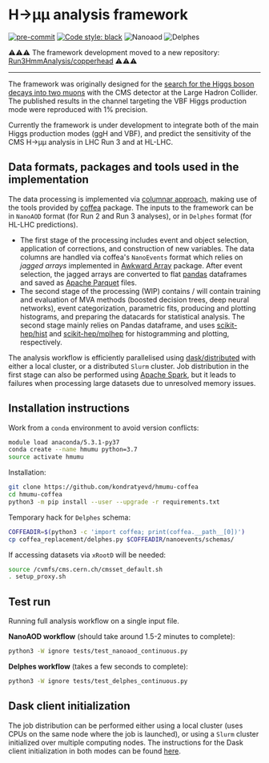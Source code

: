 # H→µµ analysis framework

[![pre-commit](https://img.shields.io/badge/pre--commit-enabled-brightgreen?logo=pre-commit&logoColor=white)](https://github.com/pre-commit/pre-commit)
[![Code style: black](https://img.shields.io/badge/code%20style-black-000000.svg)](https://github.com/psf/black)
![Nanoaod](https://github.com/kondratyevd/hmumu-coffea/actions/workflows/nanoaod.yml/badge.svg)
![Delphes](https://github.com/kondratyevd/hmumu-coffea/actions/workflows/delphes.yml/badge.svg)

⚠️⚠️⚠️ The framework development moved to a new repository: [Run3HmmAnalysis/copperhead](https://github.com/Run3HmmAnalysis/copperhead) ⚠️⚠️⚠️

---

The framework was originally designed for the [search for the Higgs boson decays into two muons](https://inspirehep.net/literature/1815813) with the CMS detector at the Large Hadron Collider. The published results in the channel targeting the VBF Higgs production mode were reproduced with 1% precision.

Currently the framework is under development to integrate both of the main Higgs production modes (ggH and VBF), and predict the sensitivity of the CMS H→µµ analysis in LHC Run 3 and at HL-LHC.

## Data formats, packages and tools used in the implementation
The data processing is implemented via [columnar approach](https://indico.cern.ch/event/759388/contributions/3306852/attachments/1816027/2968106/ncsmith-how2019-columnar.pdf), making use of the tools provided by [coffea](https://github.com/CoffeaTeam/coffea) package. The inputs to the framework can be in `NanoAOD` format (for Run 2 and Run 3 analyses), or in `Delphes` format (for HL-LHC predictions).

- The first stage of the processing includes event and object selection, application of corrections, and construction of new variables. The data columns are handled via coffea's `NanoEvents` format which relies on *jagged arrays* implemented in [Awkward Array](https://github.com/scikit-hep/awkward-1.0) package. After event selection, the jagged arrays are converted to flat [pandas](https://github.com/pandas-dev/pandas) dataframes and saved as [Apache Parquet](https://github.com/apache/parquet-format) files.
- The second stage of the processing (WIP) contains / will contain training and evaluation of MVA methods (boosted decision trees, deep neural networks), event categorization, parametric fits, producing and plotting histograms, and preparing the datacards for statistical analysis. The second stage mainly relies on Pandas dataframe, and uses [scikit-hep/hist](https://github.com/scikit-hep/hist) and [scikit-hep/mplhep](https://github.com/scikit-hep/mplhep) for histogramming and plotting, respectively.

The analysis workflow is efficiently parallelised using [dask/distributed](https://github.com/dask/distributed) with either a local cluster, or a distributed `Slurm` cluster. Job distribution in the first stage can also be performed using [Apache Spark](https://github.com/apache/spark), but it leads to failures when processing large datasets due to unresolved memory issues.

## Installation instructions
Work from a `conda` environment to avoid version conflicts:
```bash
module load anaconda/5.3.1-py37
conda create --name hmumu python=3.7
source activate hmumu
```
Installation:
```bash
git clone https://github.com/kondratyevd/hmumu-coffea
cd hmumu-coffea
python3 -m pip install --user --upgrade -r requirements.txt
```
Temporary hack for `Delphes` schema:
```bash
COFFEADIR=$(python3 -c 'import coffea; print(coffea.__path__[0])')
cp coffea_replacement/delphes.py $COFFEADIR/nanoevents/schemas/
```
If accessing datasets via `xRootD` will be needed:
```bash
source /cvmfs/cms.cern.ch/cmsset_default.sh
. setup_proxy.sh
```

## Test run
Running full analysis workflow on a single input file.

**NanoAOD workflow** (should take around 1.5-2 minutes to complete):
```bash
python3 -W ignore tests/test_nanoaod_continuous.py
```
**Delphes workflow** (takes a few seconds to complete):
```bash
python3 -W ignore tests/test_delphes_continuous.py
```

## Dask client initialization
The job distribution can be performed either using a local cluster (uses CPUs on the same node where the job is launched), or using a `Slurm` cluster initialized over multiple computing nodes. The instructions for the Dask client initialization in both modes can be found [here](docs/dask_client.md).
